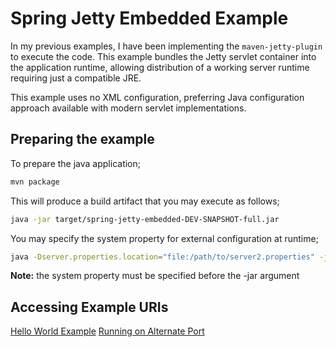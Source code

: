 # Spring Jetty Embedded Example
In my previous examples, I have been implementing the `maven-jetty-plugin` to execute the code. This example bundles
the Jetty servlet container into the application runtime, allowing distribution of a working server runtime requiring
just a compatible JRE.

This example uses no XML configuration, preferring Java configuration approach available with modern servlet
implementations.

## Preparing the example
To prepare the java application;
```bash
mvn package
```

This will produce a build artifact that you may execute as follows;
```bash
java -jar target/spring-jetty-embedded-DEV-SNAPSHOT-full.jar
```

You may specify the system property for external configuration at runtime;
```bash
java -Dserver.properties.location="file:/path/to/server2.properties" -jar target/spring-jetty-embedded-DEV-SNAPSHOT-full.jar
```
**Note:** the system property must be specified before the -jar argument

## Accessing Example URIs
[Hello World Example](http://localhost:8080)
[Running on Alternate Port](http://localhost:8081)